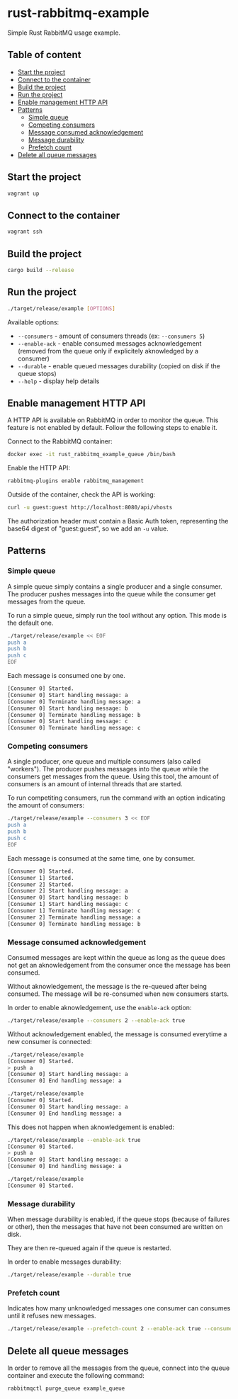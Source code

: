# rust-rabbitmq-example

Simple Rust RabbitMQ usage example.

## Table of content
 - [Start the project](#start-the-project)
 - [Connect to the container](#connect-to-the-container)
 - [Build the project](#build-the-project)
 - [Run the project](#run-the-project)
 - [Enable management HTTP API](#enable-management-http-api)
 - [Patterns](#patterns)
    * [Simple queue](#simple-queue)
    * [Competing consumers](#competing-consumers)
    * [Message consumed acknowledgement](#message-consumed-acknowledgement)
    * [Message durability](#message-durability)
    * [Prefetch count](#prefetch-count)
 - [Delete all queue messages](#delete-all-queue-messages)

## Start the project

```sh
vagrant up
```

## Connect to the container

```sh
vagrant ssh
```

## Build the project

```sh
cargo build --release
```

## Run the project

```sh
./target/release/example [OPTIONS]
```

Available options:
 * `--consumers` - amount of consumers threads (ex: `--consumers 5`)
 * `--enable-ack` - enable consumed messages acknowledgement (removed from the queue only if explicitely aknowledged by a consumer)
 * `--durable` - enable queued messages durability (copied on disk if the queue stops)
 * `--help` - display help details

## Enable management HTTP API

A HTTP API is available on RabbitMQ in order to monitor the queue.
This feature is not enabled by default. Follow the following steps to enable it.

Connect to the RabbitMQ container:

```sh
docker exec -it rust_rabbitmq_example_queue /bin/bash
```

Enable the HTTP API:

```sh
rabbitmq-plugins enable rabbitmq_management
```

Outside of the container, check the API is working:

```sh
curl -u guest:guest http://localhost:8080/api/vhosts
```

The authorization header must contain a Basic Auth token,
representing the base64 digest of "guest:guest",
so we add an `-u` value.

## Patterns

### Simple queue

A simple queue simply contains a single producer and a single consumer.
The producer pushes messages into the queue while the consumer get messages from the queue.

To run a simple queue, simply run the tool without any option. This mode is the default one.

```sh
./target/release/example << EOF
push a
push b
push c
EOF
```

Each message is consumed one by one.

```sh
[Consumer 0] Started.
[Consumer 0] Start handling message: a
[Consumer 0] Terminate handling message: a
[Consumer 0] Start handling message: b
[Consumer 0] Terminate handling message: b
[Consumer 0] Start handling message: c
[Consumer 0] Terminate handling message: c
```

### Competing consumers

A single producer, one queue and multiple consumers (also called "workers").
The producer pushes messages into the queue while the consumers get messages from the queue.
Using this tool, the amount of consumers is an amount of internal threads that are started.

To run competiting consumers, run the command with an option indicating the amount of consumers:

```sh
./target/release/example --consumers 3 << EOF
push a
push b
push c
EOF
```

Each message is consumed at the same time, one by consumer.

```sh
[Consumer 0] Started.
[Consumer 1] Started.
[Consumer 2] Started.
[Consumer 2] Start handling message: a
[Consumer 0] Start handling message: b
[Consumer 1] Start handling message: c
[Consumer 1] Terminate handling message: c
[Consumer 2] Terminate handling message: a
[Consumer 0] Terminate handling message: b
```

### Message consumed acknowledgement

Consumed messages are kept within the queue as long as the queue does not get an aknowledgement
from the consumer once the message has been consumed.

Without aknowledgement, the message is the re-queued after being consumed.
The message will be re-consumed when new consumers starts.

In order to enable aknowledgement, use the `enable-ack` option:

```sh
./target/release/example --consumers 2 --enable-ack true
```

Without acknowledgement enabled, the message is consumed everytime a new consumer is connected:

```sh
./target/release/example
[Consumer 0] Started.
> push a
[Consumer 0] Start handling message: a
[Consumer 0] End handling message: a

./target/release/example
[Consumer 0] Started.
[Consumer 0] Start handling message: a
[Consumer 0] End handling message: a
```

This does not happen when aknowledgement is enabled:

```sh
./target/release/example --enable-ack true
[Consumer 0] Started.
> push a
[Consumer 0] Start handling message: a
[Consumer 0] End handling message: a

./target/release/example
[Consumer 0] Started.
```

### Message durability

When message durability is enabled, if the queue stops (because of failures or other),
then the messages that have not been consumed are written on disk.

They are then re-queued again if the queue is restarted.

In order to enable messages durability:

```sh
./target/release/example --durable true
```

### Prefetch count

Indicates how many unknowledged messages one consumer can consumes until it refuses new messages.

```sh
./target/release/example --prefetch-count 2 --enable-ack true --consumers 2
```

## Delete all queue messages

In order to remove all the messages from the queue,
connect into the queue container and execute the following command:

```sh
rabbitmqctl purge_queue example_queue
```
